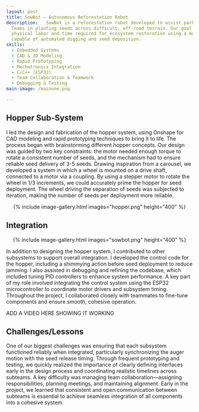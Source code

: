 ```yaml
---
layout: post
title: SowBot – Autonomous Reforestation Robot
description:   SowBot is a reforestation robot developed to assist park rangers and conservation
  Teams in planting seeds across difficult, off-road terrain. Our goal was to reduce the
  physical labor and time required for ecosystem restoration using a modular, robust robot
  capable of automated digging and seed deposition.
skills: 
  - Embedded Systems
  - CAD & 3D Modeling
  - Rapid Prototyping
  - Mechatronics Integration
  - C/C++ (ESP32)
  - Team Collaboration & Teamwork
  - Debugging & Testing
main-image: /mainone.png

---
```

## Hopper Sub-System  
I led the design and fabrication of the hopper system, using Onshape for CAD modeling and rapid prototyping techniques to bring it to life. The process began with brainstorming different hopper concepts. Our design was guided by two key constraints: the motor needed enough torque to rotate a consistent number of seeds, and the mechanism had to ensure reliable seed delivery of 3-5 seeds. Drawing inspiration from a carousel, we developed a system in which a wheel is mounted on a drive shaft, connected to a motor via a coupling. By using a stepper motor to rotate the wheel in 1/3 increments, we could accurately prime the hopper for seed deployment. The wheel driving the separation of seeds was subjected to iteration, making the number of seeds per deployment more reliable. 

<div style="text-align: center;">
  {% include image-gallery.html images="hopper.png" height="400" %}
</div>


## Integration 
<div style="text-align: center;">
  {% include image-gallery.html images="sowbot.png" height="400" %}
</div>

In addition to designing the hopper system, I contributed to other subsystems to support overall integration. I developed the control code for the hopper, including a shimmying action before seed deployment to reduce jamming. I also assisted in debugging and refining the codebase, which included tuning PID controllers to enhance system performance. A key part of my role involved integrating the control system using the ESP32 microcontroller to coordinate motor drivers and subsystem timing. Throughout the project, I collaborated closely with teammates to fine-tune components and ensure smooth, cohesive operation.

ADD A VIDEO HERE SHOWING IT WORKING

## Challenges/Lessons
 One of our biggest challenges was ensuring that each subsystem functioned reliably when 
integrated, particularly synchronizing the auger motion with the seed release timing. Through 
frequent prototyping and testing, we quickly realized the importance of clearly defining 
interfaces early in the design process and coordinating realistic timelines across subteams. 
A key difficulty was managing team collaboration—assigning responsibilities, planning meetings,
and maintaining alignment. Early in the project, we learned that consistent and open communication 
between subteams is essential to achieve seamless integration of all components into a cohesive system.



